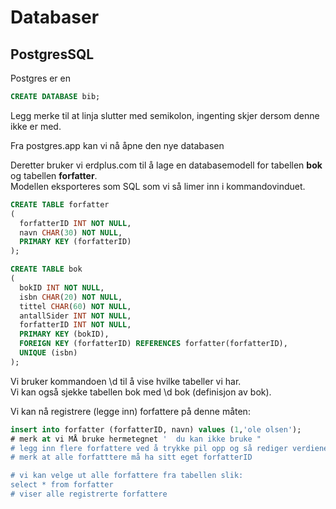 # Databaser

## PostgresSQL

Postgres er en

```sql
CREATE DATABASE bib;
```

Legg merke til at linja slutter med semikolon, ingenting skjer dersom denne ikke er med.

Fra postgres.app kan vi nå åpne den nye databasen

Deretter bruker vi erdplus.com til å lage en databasemodell for tabellen **bok** og tabellen **forfatter**.  
Modellen eksporteres som SQL som vi så limer inn i kommandovinduet.

```sql
CREATE TABLE forfatter
(
  forfatterID INT NOT NULL,
  navn CHAR(30) NOT NULL,
  PRIMARY KEY (forfatterID)
);

CREATE TABLE bok
(
  bokID INT NOT NULL,
  isbn CHAR(20) NOT NULL,
  tittel CHAR(60) NOT NULL,
  antallSider INT NOT NULL,
  forfatterID INT NOT NULL,
  PRIMARY KEY (bokID),
  FOREIGN KEY (forfatterID) REFERENCES forfatter(forfatterID),
  UNIQUE (isbn)
);
```

Vi bruker kommandoen \d til å vise hvilke tabeller vi har.  
Vi kan også sjekke tabellen bok med \d bok   \(definisjon av bok\).

Vi kan nå registrere \(legge inn\) forfattere på denne måten:

```sql
insert into forfatter (forfatterID, navn) values (1,'ole olsen');
# merk at vi MÅ bruke hermetegnet '  du kan ikke bruke "
# legg inn flere forfattere ved å trykke pil opp og så rediger verdiene
# merk at alle forfatttere må ha sitt eget forfatterID

# vi kan velge ut alle forfattere fra tabellen slik:
select * from forfatter
# viser alle registrerte forfattere
```



